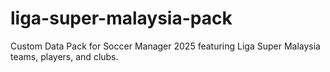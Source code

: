 # liga-super-malaysia-pack
Custom Data Pack for Soccer Manager 2025 featuring Liga Super Malaysia teams, players, and clubs.
